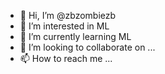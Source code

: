 - 👋 Hi, I’m @zbzombiezb
- 👀 I’m interested in ML
- 🌱 I’m currently learning ML
- 💞️ I’m looking to collaborate on ...
- 📫 How to reach me ...

<!---
zbzombiezb/zbzombiezb is a ✨ special ✨ repository because its `README.md` (this file) appears on your GitHub profile.
You can click the Preview link to take a look at your changes.
--->
